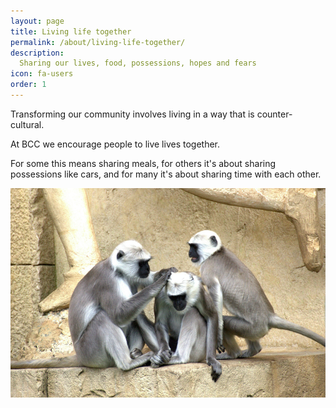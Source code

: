 ```yaml
---
layout: page
title: Living life together
permalink: /about/living-life-together/
description:
  Sharing our lives, food, possessions, hopes and fears
icon: fa-users
order: 1
---
```

Transforming our community involves living in a way that is counter-cultural.

At BCC we encourage people to live lives together.

For some this means sharing meals, for others it's about sharing possessions like cars, and for many it's about sharing time with each other.

<img src="/assets/post-images/green-monkeys-112275_1920-800.jpg" alt="Monkeys looking afte each other" />